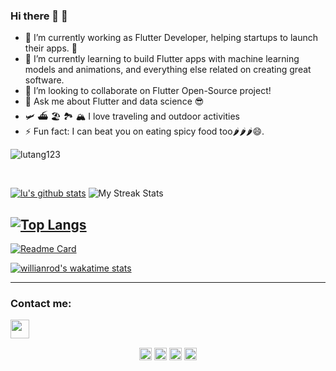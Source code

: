 ### Hi there 👋 🙂

- 🔭 I’m currently working as Flutter Developer, helping startups to launch their apps. 🚀
- 🌱 I’m currently learning to build Flutter apps with machine learning models and animations, and everything else related on creating great software.
- 👯 I’m looking to collaborate on Flutter Open-Source project!
- 💬 Ask me about Flutter and data science 😎
- 🛩 ⛴ 🏖 🏞 🏔 I love traveling and outdoor activities
- ⚡ Fun fact: I can beat you on eating spicy food too🌶🌶🌶😄.
<p align="left"> <img src="https://komarev.com/ghpvc/?username=lutang123" alt="lutang123" /> </p>
<br/>

[![lu's github stats](https://github-readme-stats.vercel.app/api?username=lutang123&&show_icons=true&count_private=true&theme=dracula)]()
![My Streak Stats](https://github-readme-streak-stats.herokuapp.com/?user=lutang123&theme=dracula)

[![Top Langs](https://github-readme-stats.vercel.app/api/top-langs/?username=lutang123&layout=compact&theme=dracula)]()
---

[![Readme Card](https://github-readme-stats.vercel.app/api/pin/?username=lutang123&repo=github-readme-stats)](https://github.com/lutang123/github-readme-stats)

[![willianrod's wakatime stats](https://github-readme-stats.vercel.app/api/wakatime?username=lutang123layout=compact)](https://github.com/lutang123/github-readme-stats)

---

<!-- <a href="https://github.com/lutang123/github-readme-stats">
  <img align="center" src="https://github-readme-stats.vercel.app/api/pin/?username=lutang123&repo=github-readme-stats" />
</a>
<a href="https://github.com/lutang123/convoychat">
  <img align="center" src="https://github-readme-stats.vercel.app/api/pin/?username=lutang123&repo=convoychat" />
</a> -->

### Contact me:

[<img src="https://encrypted-tbn0.gstatic.com/images?q=tbn:ANd9GcTltv4EdpLnEGqyhnxTkt7LbafMXXFcDKOdyw&usqp=CAU" width="30px" height="30px">](https://www.linkedin.com/in/lutang123/)     

<p align="center">
<a href="https://twitter.com/ketanchoyal" target="blank"><img align="center" src="https://cdn.jsdelivr.net/npm/simple-icons@3.0.1/icons/twitter.svg" alt="ketanchoyal" height="20" width="20" /></a>
<a href="https://linkedin.com/in/ketanchoyal" target="blank"><img align="center" src="https://cdn.jsdelivr.net/npm/simple-icons@3.0.1/icons/linkedin.svg" alt="ketanchoal" height="20" width="20" /></a>
<a href="https://fb.com/ketanchoyal" target="blank"><img align="center" src="https://cdn.jsdelivr.net/npm/simple-icons@3.0.1/icons/facebook.svg" alt="ketanchoyal" height="20" width="20" /></a>
<a href="https://instagram.com/ketanchoyal" target="blank"><img align="center" src="https://cdn.jsdelivr.net/npm/simple-icons@3.0.1/icons/instagram.svg" alt="ketanchoyal" height="20" width="20" /></a>
</p>
